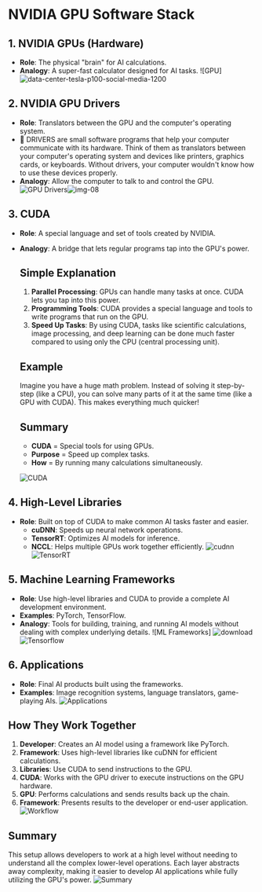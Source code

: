 # NVIDIA GPU Software Stack

## 1. NVIDIA GPUs (Hardware)
- **Role**: The physical "brain" for AI calculations.
- **Analogy**: A super-fast calculator designed for AI tasks.
![GPU]![data-center-tesla-p100-social-media-1200](https://github.com/Warszawa1/GPUS/assets/48474962/d9e38721-3dc4-42f5-9df1-ecc7af126a7c)



## 2. NVIDIA GPU Drivers
- **Role**: Translators between the GPU and the computer's operating system.
- **🧐**
  DRIVERS are small software programs that help your computer communicate with its hardware. Think of them as translators between your computer's operating system and devices like printers,
  graphics cards, or keyboards. Without drivers, your computer wouldn't know how to use these devices properly.
- **Analogy**: Allow the computer to talk to and control the GPU.
![GPU Drivers](https://example.com/gpu-drivers-image)![img-08](https://github.com/Warszawa1/GPUS/assets/48474962/14e7d465-39ae-47da-aba1-43d2e5775bc5)



## 3. CUDA
- **Role**: A special language and set of tools created by NVIDIA.
- **Analogy**: A bridge that lets regular programs tap into the GPU's power.
  
  ## Simple Explanation
    1. **Parallel Processing**: GPUs can handle many tasks at once. CUDA lets you tap into this power.
    2. **Programming Tools**: CUDA provides a special language and tools to write programs that run on the GPU.
    3. **Speed Up Tasks**: By using CUDA, tasks like scientific calculations, image processing, and deep learning can be done much faster compared to using only the CPU (central processing unit).

    ## Example
    Imagine you have a huge math problem. Instead of solving it step-by-step (like a CPU), you can solve many parts of it at the same time (like a GPU with CUDA). This makes everything much quicker!

    ## Summary
    - **CUDA** = Special tools for using GPUs.
    - **Purpose** = Speed up complex tasks.
    - **How** = By running many calculations simultaneously.

    ![CUDA](https://example.com/cuda-image)



## 4. High-Level Libraries
- **Role**: Built on top of CUDA to make common AI tasks faster and easier.
  - **cuDNN**: Speeds up neural network operations.
  - **TensorRT**: Optimizes AI models for inference.
  - **NCCL**: Helps multiple GPUs work together efficiently.
![cudnn](https://github.com/Warszawa1/GPUS/assets/48474962/f203e487-6393-47ad-a888-4e6c32556cee)
![TensorRT](https://github.com/Warszawa1/GPUS/assets/48474962/d541515a-1e1f-41df-9507-a1bebd93bb3f)



## 5. Machine Learning Frameworks
- **Role**: Use high-level libraries and CUDA to provide a complete AI development environment.
- **Examples**: PyTorch, TensorFlow.
- **Analogy**: Tools for building, training, and running AI models without dealing with complex underlying details.
![ML Frameworks]
![download](https://github.com/Warszawa1/GPUS/assets/48474962/3dabb4d8-8d2a-4ac7-be34-7231b755aac6)
![Tensorflow](https://github.com/Warszawa1/GPUS/assets/48474962/d80dc213-32f3-4f19-8691-80cca8c66f55)


## 6. Applications
- **Role**: Final AI products built using the frameworks.
- **Examples**: Image recognition systems, language translators, game-playing AIs.
![Applications](https://example.com/applications-image)



## How They Work Together
1. **Developer**: Creates an AI model using a framework like PyTorch.
2. **Framework**: Uses high-level libraries like cuDNN for efficient calculations.
3. **Libraries**: Use CUDA to send instructions to the GPU.
4. **CUDA**: Works with the GPU driver to execute instructions on the GPU hardware.
5. **GPU**: Performs calculations and sends results back up the chain.
6. **Framework**: Presents results to the developer or end-user application.
![Workflow](https://example.com/workflow-image)



## Summary
This setup allows developers to work at a high level without needing to understand all the complex lower-level operations. Each layer abstracts away complexity, making it easier to develop AI applications while fully utilizing the GPU's power.
![Summary](https://example.com/summary-image)

